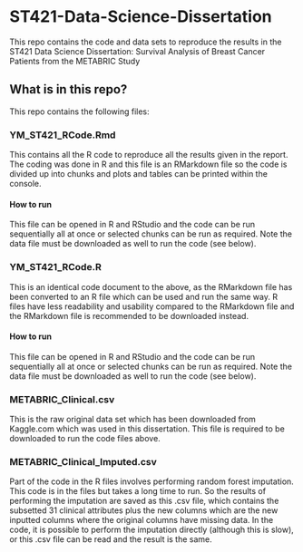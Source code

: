 # ST421-Data-Science-Dissertation
This repo contains the code and data sets to reproduce the results in the ST421 Data Science Dissertation: Survival Analysis of Breast Cancer Patients from the METABRIC Study

## What is in this repo?

This repo contains the following files: 

### YM_ST421_RCode.Rmd

This contains all the R code to reproduce all the results given in the report. The coding was done in R and this file is an RMarkdown file so the code is divided up into chunks and plots and tables can be printed within the console. 

#### How to run

This file can be opened in R and RStudio and the code can be run sequentially all at once or selected chunks can be run as required. Note the data file must be downloaded as well to run the code (see below).

### YM_ST421_RCode.R

This is an identical code document to the above, as the RMarkdown file has been converted to an R file which can be used and run the same way. R files have less readability and usability compared to the RMarkdown file and the RMarkdown file is recommended to be downloaded  instead.

#### How to run

This file can be opened in R and RStudio and the code can be run sequentially all at once or selected chunks can be run as required. Note the data file must be downloaded as well to run the code (see below).

### METABRIC_Clinical.csv

This is the raw original data set which has been downloaded from Kaggle.com which was used in this dissertation. This file is required to be downloaded to run the code files above.

### METABRIC_Clinical_Imputed.csv

Part of the code in the R files involves performing random forest imputation. This code is in the files but takes a long time to run. So the results of performing the imputation are saved as this .csv file, which contains the subsetted 31 clinical attributes plus the new columns which are the new inputted columns where the original columns have missing data. In the code, it is possible to perform the imputation directly (although this is slow), or this .csv file can be read and the result is the same. 
